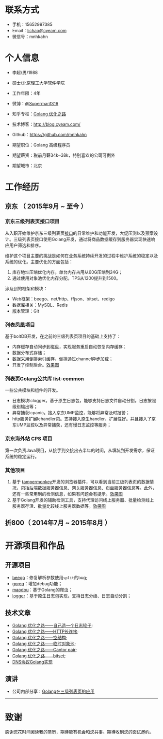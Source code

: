 
# 联系方式

- 手机：15652997385
- Email：lichao@cyeam.com
- 微信号：mnhkahn


# 个人信息

 - 李超/男/1988
 - 硕士/北京理工大学软件学院
 - 工作年限：4年
 - 微博：[@Superman1316](http://weibo.com/527666939) 
 - 知乎专栏：[Golang 优化之路](https://zhuanlan.zhihu.com/cyeam)
 - 技术博客：http://blog.cyeam.com/
 - Github：https://github.com/mnhkahn

 - 期望职位：Golang 高级程序员
 - 期望薪资：税前月薪34k~38k，特别喜欢的公司可例外
 - 期望城市：北京


# 工作经历

## 京东 （ 2015年9月 ~ 至今 ）

### 京东三级列表页接口项目
从入职开始维护京东三级列表页[接口](http://list.jd.com/list.html?cat=9987,653,655)的日常维护和功能开发，大促压测以及预案设计。三级列表页接口使用Golang开发，通过将商品数据缓存到服务器实现快速响应用户筛选和排序。

维护这个项目主要的挑战是如何在业务系统持续开发的过程中维护系统的稳定以及系统的优化。主要优化的方面包括：
1. 库存地址压缩优化内存。单台内存占用从60G压缩到24G；
2. 通过使用对象池优化内存分配。TPS从1200提升到1500。

涉及到的框架和模块：
- Web框架：beego、net/http、ffjson、bitset、redigo
- 数据库相关：MySQL、Redis
- 版本管理：Git

### 列表凤凰项目
基于boltDB开发，在之前的三级列表页项目的基础上支持了：
- 内存缓存自动同步到磁盘，实现服务重启自动恢复内存缓存；
- 数据分布式存储；
- 数据采用倒排索引缓存，倒排通过channel异步加载；
- 开发了控制后台。[效果图]( http://cyeam.qiniudn.com/Jietu20180501-221808.jpg)


### 列表页Golang公共库 list-common
一些公共模块和组件的开发。
- 日志模块lclogger。基于原生日志包，能够支持日志文件自动分割，日志按照级别输出等；
- 异常捕获lcpanic。接入京东UMP监控，能够将异常及时报警；
- http服务扩展lchandler包。支持接入原生handler，扩展性好。并且接入了京东UMP监控以及异常捕获，还有慢日志监控等服务；

### 京东海外站 CPS 项目
第一次负责Java项目，从接手到交接出去半年的时间，从填坑到开发需求，保证系统的稳定运行。


### 其他项目
1. 基于 [tampermonkey](http://tampermonkey.net/)开发的浏览器插件，可以看到当前三级列表页的数据情况，包括后端数据服务器信息、网关服务器信息、页面服务器信息等。此外，还有一些常用到的检测信息，如果有问题会有提示。[效果图](http://cyeam.qiniudn.com/Jietu20180501-214106.jpg)
 2. 基于Golang开发的辅助检测工具，支持代理访问线上服务器、批量检测线上服务器存活、批量比较线上服务器数据等。[效果图]( http://cyeam.qiniudn.com/Jietu20180501-214834.jpg)



## 折800（ 2014年7月 ~ 2015年8月 ）


# 开源项目和作品

## 开源项目
  - [beego](http://github.com/astaxie/beego)：修复解析参数使用`split`的bug;
  - [goreq](http://github.com/franela/goreq)：增加debug功能；
  - [maodou](http://github.com/mnhkahn/maodou)：基于Golang的爬虫；
  - [logger](https://github.com/mnhkahn/gogogo/tree/master/logger)：基于原生日志包实现，支持日志分级、日志自动分割；

## 技术文章
  - [Golang 优化之路——自己造一个日志轮子](http://blog.cyeam.com/golang/2017/07/14/go-log);
  - [Golang 优化之路——HTTP长连接](http://blog.cyeam.com/golang/2017/05/31/go-http-keepalive);
  - [Golang 优化之路——空结构](http://blog.cyeam.com/golang/2017/04/11/go-empty-struct);
  - [Golang 优化之路——临时对象池](http://blog.cyeam.com/golang/2017/02/08/go-optimize-slice-pool);
  - [Golang 优化之路——Cantor pair](http://blog.cyeam.com/golang/2017/02/07/go-optimize-pair);
  - [Golang 优化之路——bitset](http://blog.cyeam.com/golang/2017/01/18/go-optimize-bitset);
  - [DNS协议Golang实现](http://blog.cyeam.com/network/2015/02/03/dns)

## 演讲
  - 公司内部分享：[Golang在三级列表页的应用](https://wenku.baidu.com/view/f6106f31cec789eb172ded630b1c59eef8c79a7d)
    
---
# 致谢
感谢您花时间阅读我的简历，期待能有机会和您共事。期待收到您的面试邀约。​
